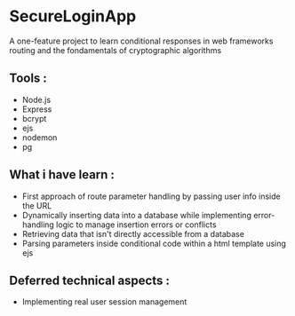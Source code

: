 # SecureLoginApp
A one-feature project to learn conditional responses in web frameworks routing and the fondamentals of cryptographic algorithms 

## Tools :
* Node.js
* Express
* bcrypt
* ejs
* nodemon
* pg

## What i have learn : 
* First approach of route parameter handling by passing user info inside the URL
* Dynamically inserting data into a database while implementing error-handling logic to manage insertion errors or conflicts
* Retrieving data that isn't directly accessible from a database
* Parsing parameters inside conditional code within a html template using ejs

## Deferred technical aspects : 
* Implementing real user session management 
